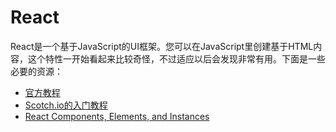 # React

React是一个基于JavaScript的UI框架。您可以在JavaScript里创建基于HTML内容，这个特性一开始看起来比较奇怪，不过适应以后会发现非常有用。下面是一些必要的资源：

* [官方教程](https://facebook.github.io/react/docs/tutorial.html)
* [Scotch.io的入门教程](https://scotch.io/tutorials/learning-react-getting-started-and-concepts)
* [React Components, Elements, and Instances](https://medium.com/@dan_abramov/react-components-elements-and-instances-90800811f8ca)
